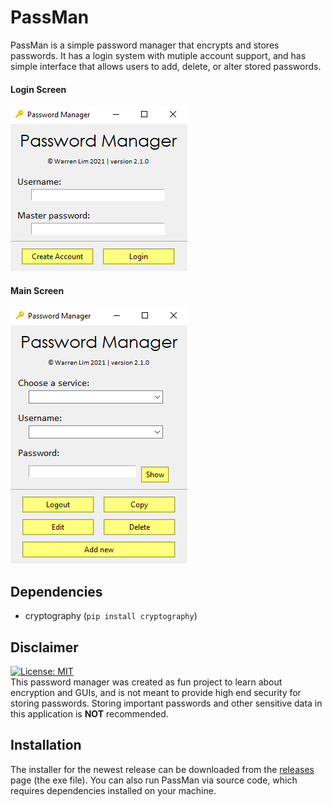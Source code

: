 # PassMan
 PassMan is a simple password manager that encrypts and stores passwords. It has a login system with mutiple account support, and has simple interface that allows users to add, delete, or alter stored passwords.

<!--
 Compiled with `pyinstaller --onedir -w -i img\keyicon.ico passwordManager.py`
-->

#### Login Screen
 ![snapshot](img/snapshot-login.png) 

#### Main Screen
 ![snapshot](img/snapshot-main.png)

## Dependencies
 - cryptography (`pip install cryptography`)

## Disclaimer
[![License: MIT](https://img.shields.io/badge/License-MIT-blue.svg)](https://github.com/wrrnlim/PassMan/blob/main/LICENSE)  
This password manager was created as fun project to learn about encryption and GUIs, and is not meant to provide high end security for storing passwords. Storing important passwords and other sensitive data in this application is **NOT** recommended.

## Installation
The installer for the newest release can be downloaded from the [releases](https://github.com/wrrnlim/PassMan/releases) page (the exe file). You can also run PassMan via source code, which requires dependencies installed on your machine.
